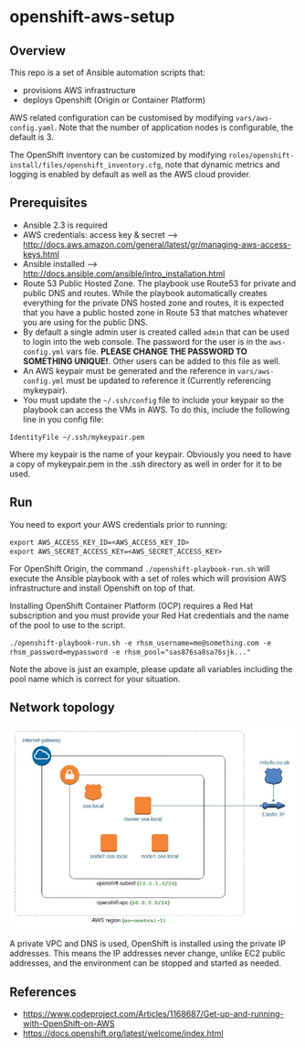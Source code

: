 # openshift-aws-setup

## Overview

This repo is a set of Ansible automation scripts that:
 - provisions AWS infrastructure
 - deploys Openshift (Origin or Container Platform)

AWS related configuration can be customised by modifying ```vars/aws-config.yaml```. Note that the number of application nodes is configurable, the default is 3.

The OpenShift inventory can be customized by modifying ```roles/openshift-install/files/openshift_inventory.cfg```, note that dynamic metrics and logging is enabled by default as well as the AWS cloud provider.

## Prerequisites

 - Ansible 2.3 is required
 - AWS credentials: access key & secret --> http://docs.aws.amazon.com/general/latest/gr/managing-aws-access-keys.html
 - Ansible installed --> http://docs.ansible.com/ansible/intro_installation.html
 - Route 53 Public Hosted Zone. The playbook use Route53 for private and public DNS and routes. While the playbook automatically creates everything for the private DNS hosted zone and routes, it is expected that you have a public hosted zone in Route 53 that matches whatever you are using for the public DNS.
 - By default a single admin user is created called ```admin``` that can be used to login into the web console. The password for the user is in the ```aws-config.yml``` vars file. __PLEASE CHANGE THE PASSWORD TO SOMETHING UNIQUE!__. Other users can be added to this file as well.
 - An AWS keypair must be generated and the reference in ```vars/aws-config.yml``` must be updated to reference it (Currently referencing mykeypair).
 - You must update the ```~/.ssh/config``` file to include your keypair so the playbook can access the VMs in AWS. To do this, include the following line in you config file:

 ```
 IdentityFile ~/.ssh/mykeypair.pem
 ```

Where my keypair is the name of your keypair. Obviously you need to have a copy of mykeypair.pem in the .ssh directory as well in order for it to be used.

## Run

You need to export your AWS credentials prior to running:

```
export AWS_ACCESS_KEY_ID=<AWS_ACCESS_KEY_ID>
export AWS_SECRET_ACCESS_KEY=<AWS_SECRET_ACCESS_KEY>
```

For OpenShift Origin, the command ```./openshift-playbook-run.sh``` will execute the Ansible playbook
with a set of roles which will provision AWS infrastructure and install Openshift on top of that.

Installing OpenShift Container Platform (OCP) requires a Red Hat subscription and you must provide your Red Hat credentials
and the name of the pool to use to the script.

```
./openshift-playbook-run.sh -e rhsm_username=me@something.com -e rhsm_password=mypassword -e rhsm_pool="sas876sa8sa76sjk..."
```
Note the above is just an example, please update all variables including the pool name which is correct for your situation.

## Network topology

![Network Diagram](./docs/network-topology-openshift.jpg)

A private VPC and DNS is used, OpenShift is installed using the private IP addresses. This means the IP addresses never change, unlike EC2 public addresses, and the environment can be stopped and started as needed.

## References

 - https://www.codeproject.com/Articles/1168687/Get-up-and-running-with-OpenShift-on-AWS
 - https://docs.openshift.org/latest/welcome/index.html
 
